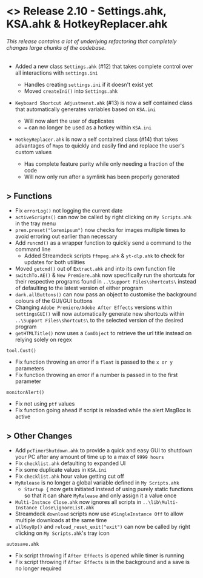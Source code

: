 # <> Release 2.10 - Settings.ahk, KSA.ahk & HotkeyReplacer.ahk
###### This release contains a lot of underlying refactoring that completely changes large chunks of the codebase.

- Added a new class `Settings.ahk` (#12) that takes complete control over all interactions with `settings.ini`
    - Handles creating `settings.ini` if it doesn't exist yet
    - Moved `createIni()` into `Settings.ahk`

- `Keyboard Shortcut Adjustmenst.ahk` (#13) is now a self contained class that automatically generates variables based on `KSA.ini`
    - Will now alert the user of duplicates
    - `=` can no longer be used as a hotkey within `KSA.ini`

- `HotkeyReplacer.ahk` is now a self contained class (#14) that takes advantages of `Maps` to quickly and easily find and replace the user's custom values
    - Has complete feature parity while only needing a fraction of the code
    - Will now only run after a symlink has been properly generated
    
## > Functions
- Fix `errorLog()` not logging the current date
- `activeScripts()` can now be called by right clicking on `My Scripts.ahk` in the tray menu
- `prem.preset("loremipsum")` now checks for images multiple times to avoid erroring out earlier than necessary 
- Add `runcmd()` as a wrapper function to quickly send a command to the command line
    - Added Streamdeck scripts `ffmpeg.ahk` & `yt-dlp.ahk` to check for updates for both utilities
- Moved `getcmd()` out of `Extract.ahk` and into its own function file
- `switchTo.AE()` & `New Premiere.ahk` now specifically run the shortcuts for their respective programs found in `..\Support Files\shortcuts\` instead of defaulting to the latest version of either program
- `dark.allButtons()` can now pass an object to customise the background colours of the GUI/GUI buttons
- Changing `Adobe Premiere/Adobe After Effects` versions within `settingsGUI()` will now automatically generate new shortcuts within `..\Support Files\shortcuts\` to the selected version of the desired program
- `getHTMLTitle()` now uses a `ComObject` to retrieve the url title instead on relying solely on regex

`tool.Cust()`
- Fix function throwing an error if a `float` is passed to the `x or y` parameters
- Fix function throwing an error if a number is passed in to the first parameter

`monitorAlert()`
- Fix not using `ptf` values
- Fix function going ahead if script is reloaded while the alert MsgBox is active

## > Other Changes
- Add `pcTimerShutdown.ahk` to provide a quick and easy GUI to shutdown your PC after any amount of time up to a max of `9999 hours`
- Fix `checklist.ahk` defaulting to expanded UI
- Fix some duplicate values in `KSA.ini`
- Fix `checklist.ahk` hour value getting cut off
- `MyRelease` is no longer a global variable defined in `My Scripts.ahk`
    - `Startup {` now gets initiated instead of using purely static functions so that it can share `MyRelease` and only assign it a value once
- `Multi-Instnce Close.ahk` now ignores all scripts in `..\lib\Multi-Instance Close\ignoreList.ahk`
- Streamdeck `download` scripts now use `#SingleInstance Off` to allow multiple downloads at the same time
- `allKeyUp()` and `reload_reset_exit("exit")` can now be called by right clicking on `My Scripts.ahk`'s tray icon


`autosave.ahk`
- Fix script throwing if `After Effects` is opened while timer is running
- Fix script throwing if `After Effects` is in the background and a save is no longer required